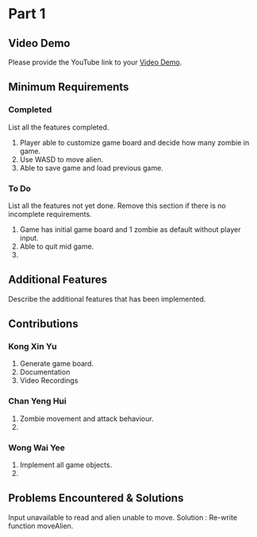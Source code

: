 # Part 1

## Video Demo

Please provide the YouTube link to your [Video Demo](https://youtube.com).

## Minimum Requirements

### Completed

List all the features completed.

1. Player able to customize game board and decide how many zombie in game.
2. Use WASD to move alien.
3. Able to save game and load previous game.

### To Do

List all the features not yet done. Remove this section if there is no incomplete requirements.

1. Game has initial game board and 1 zombie as default without player input.
2. Able to quit mid game.
3. 

## Additional Features

Describe the additional features that has been implemented.

## Contributions

### Kong Xin Yu

1. Generate game board.
2. Documentation 
3. Video Recordings

### Chan Yeng Hui

1. Zombie movement and attack behaviour.
2. 

### Wong Wai Yee

1. Implement all game objects.
2. 

## Problems Encountered & Solutions

Input unavailable to read and alien unable to move. 
Solution : Re-write function moveAlien.